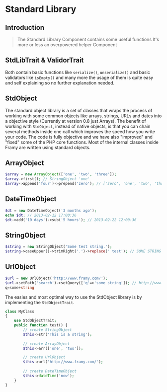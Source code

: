 # Standard Library
## Introduction

> The Standard Library Component contains some useful functions It's more or less an
> overpowered helper Component

## StdLibTrait & ValidorTrait

Both contain basic functions like `serialize()`, `unserialize()` and basic validators like
`isEmpty()` and many more the usage of them is quite easy and self explaining so no further
explanation needed.

## StdObject

The standard object library is a set of classes that wraps the process of working with some
common objects like arrays, strings, URLs and dates into a objective style (Currently at
version 0.8 just Arrays).
The benefit of working with `StdObject`, instead of native objects, is that you can chain
several methods inside one call which improves the speed how you write your code. The
code is fully objective and we have also "improved" and "fixed" some of the PHP core
functions.
Most of the internal classes inside Framy are written using standard objects.

## ArrayObject

```php
$array = new ArrayObject(['one', 'two', 'three']);
$array->first(); // StringObject 'one'
$array->append('four')->prepend('zero'); // ['zero', 'one', 'two', 'three', 'four']
```

## DateTimeObject

```php
$dt = new DateTimeObject('3 months ago');
echo $dt; // 2013-02-12 17:00:36
$dt->add('10 days')->sub('5 hours'); // 2013-02-22 12:00:36
```

## StringObject

```php
$string = new StringObject('Some test string.');
$string->caseUpper()->trimRight('.')->replace(' test'); // SOME STRING
```

## UrlObject

```php
$url = new UrlObject('http://www.framy.com/');
$url->setPath('search')->setQuery(['q'=>'some string']); // http://www.framy.com/search?
q=some+string
```

The easies and most optimal way to use the StdObject library is by implementing the
`StdObjectTrait`.

```php
class MyClass
{
    use StdObjectTrait;
    public function test() {
        // create StringObject
        $this->str('This is a string');
 
        // create ArrayObject
        $this->arr(['one', 'two']);

        // create UrlObject
        $this->url('http://www.framy.com/');
 
        // create DateTimeObject
        $this->dateTime('now');
    }
}
```